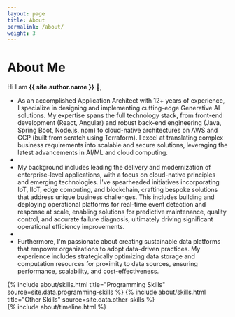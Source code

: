 ```yaml
---
layout: page
title: About
permalink: /about/
weight: 3
---
```


# **About Me**

Hi I am **{{ site.author.name }}** :wave:,<br>
- As an accomplished Application Architect with 12+ years of experience, I specialize in designing and implementing cutting-edge Generative AI solutions. My expertise spans the full technology stack, from front-end development (React, Angular) and robust back-end engineering (Java, Spring Boot, Node.js, npm) to cloud-native architectures on AWS and GCP (built from scratch using Terraform). I excel at translating complex business requirements into scalable and secure solutions, leveraging the latest advancements in AI/ML and cloud computing.
-
- My background includes leading the delivery and modernization of enterprise-level applications, with a focus on cloud-native principles and emerging technologies. I've spearheaded initiatives incorporating IoT, IIoT, edge computing, and blockchain, crafting bespoke solutions that address unique business challenges. This includes building and deploying operational platforms for real-time event detection and response at scale, enabling solutions for predictive maintenance, quality control, and accurate failure diagnosis, ultimately driving significant operational efficiency improvements.
-
- Furthermore, I'm passionate about creating sustainable data platforms that empower organizations to adopt data-driven practices. My experience includes strategically optimizing data storage and computation resources for proximity to data sources, ensuring performance, scalability, and cost-effectiveness.

<div class="row">
{% include about/skills.html title="Programming Skills" source=site.data.programming-skills %}
{% include about/skills.html title="Other Skills" source=site.data.other-skills %}
</div>

<div class="row">
{% include about/timeline.html %}
</div>
